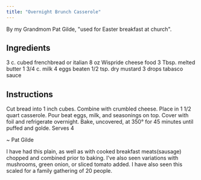 ```yaml
---
title: "Overnight Brunch Casserole"
---
```


By my Grandmom Pat Gilde, "used for Easter breakfast at church". 

## Ingredients

3 c. cubed frenchbread or italian
8 oz Wispride cheese food
3 Tbsp. melted butter
1 3/4 c. milk
4 eggs beaten
1/2 tsp. dry mustard
3 drops tabasco sauce

## Instructions


Cut bread into 1 inch cubes. Combine with crumbled cheese. Place in 1 1/2 quart casserole. Pour beat eggs, milk, and seasonings on top. Cover with foil and refrigerate overnight. Bake, uncovered, at 350° for 45 minutes until puffed and golde. Serves 4

~ Pat Gilde

I have had this plain, as well as with cooked breakfast meats(sausage) chopped and combined prior to baking. I've also seen variations with mushrooms, green onion, or sliced tomato added. I have also seen this scaled for a family gathering of 20 people. 
